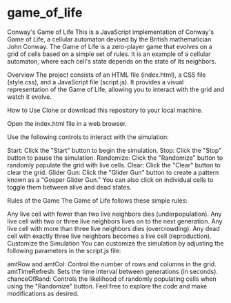 # game_of_life

Conway's Game of Life
This is a JavaScript implementation of Conway's Game of Life, a cellular automaton devised by the British mathematician John Conway. The Game of Life is a zero-player game that evolves on a grid of cells based on a simple set of rules. It is an example of a cellular automaton, where each cell's state depends on the state of its neighbors.

Overview
The project consists of an HTML file (index.html), a CSS file (style.css), and a JavaScript file (script.js). It provides a visual representation of the Game of Life, allowing you to interact with the grid and watch it evolve.

How to Use
Clone or download this repository to your local machine.

Open the index.html file in a web browser.

Use the following controls to interact with the simulation:

Start: Click the "Start" button to begin the simulation.
Stop: Click the "Stop" button to pause the simulation.
Randomize: Click the "Randomize" button to randomly populate the grid with live cells.
Clear: Click the "Clear" button to clear the grid.
Glider Gun: Click the "Glider Gun" button to create a pattern known as a "Gosper Glider Gun."
You can also click on individual cells to toggle them between alive and dead states.

Rules of the Game
The Game of Life follows these simple rules:

Any live cell with fewer than two live neighbors dies (underpopulation).
Any live cell with two or three live neighbors lives on to the next generation.
Any live cell with more than three live neighbors dies (overcrowding).
Any dead cell with exactly three live neighbors becomes a live cell (reproduction).
Customize the Simulation
You can customize the simulation by adjusting the following parameters in the script.js file:

amtRow and amtCol: Control the number of rows and columns in the grid.
amtTimeRefresh: Sets the time interval between generations (in seconds).
chanceOfRand: Controls the likelihood of randomly populating cells when using the "Randomize" button.
Feel free to explore the code and make modifications as desired.
